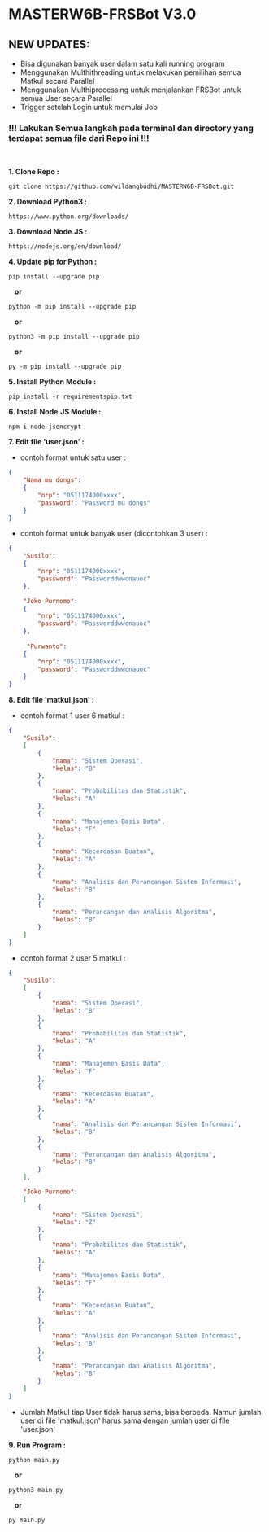 # MASTERW6B-FRSBot V3.0
## NEW UPDATES: 
- Bisa digunakan banyak user dalam satu kali running program
- Menggunakan Multhithreading untuk melakukan pemilihan semua Matkul secara Parallel
- Menggunakan Multhiprocessing untuk menjalankan FRSBot untuk semua User secara Parallel
- Trigger setelah Login untuk memulai Job
### !!! Lakukan Semua langkah pada terminal dan directory yang terdapat semua file dari Repo ini !!!

<br />

**1. Clone Repo :**
```
git clone https://github.com/wildangbudhi/MASTERW6B-FRSBot.git
```

**2. Download Python3 :**
```
https://www.python.org/downloads/
```

**3. Download Node.JS :**
```
https://nodejs.org/en/download/
```

**4. Update pip for Python :**
```
pip install --upgrade pip
```
&nbsp;&nbsp; **or**
```
python -m pip install --upgrade pip
```
&nbsp;&nbsp; **or**
```
python3 -m pip install --upgrade pip
```
&nbsp;&nbsp; **or**
```
py -m pip install --upgrade pip
```

**5. Install Python Module :**
```
pip install -r requirementspip.txt
```

**6. Install Node.JS Module :**
```
npm i node-jsencrypt
```
**7. Edit file 'user.json' :**
- contoh format untuk satu user :
```json
{
    "Nama mu dongs":
    {
        "nrp": "0511174000xxxx",
        "password": "Password mu dongs"
    }
}
```
- contoh format untuk banyak user (dicontohkan 3 user) :
```json
{
    "Susilo":
    {
        "nrp": "0511174000xxxx",
        "password": "Passworddwwcnauoc"
    },

    "Joko Purnomo":
    {
        "nrp": "0511174000xxxx",
        "password": "Passworddwwcnauoc"
    },
    
     "Purwanto":
    {
        "nrp": "0511174000xxxx",
        "password": "Passworddwwcnauoc"
    }
}
```

**8. Edit file 'matkul.json' :**
- contoh format 1 user 6 matkul :
```json
{
    "Susilo":
    [
        {
            "nama": "Sistem Operasi",
            "kelas": "B"
        },
        {
            "nama": "Probabilitas dan Statistik",
            "kelas": "A"
        },
        {
            "nama": "Manajemen Basis Data",
            "kelas": "F"
        },
        {
            "nama": "Kecerdasan Buatan",
            "kelas": "A"
        },
        {
            "nama": "Analisis dan Perancangan Sistem Informasi",
            "kelas": "B"
        },
        {
            "nama": "Perancangan dan Analisis Algoritma",
            "kelas": "B"
        }
    ]
}
```
- contoh format 2 user 5 matkul :
```json
{
    "Susilo":
    [
        {
            "nama": "Sistem Operasi",
            "kelas": "B"
        },
        {
            "nama": "Probabilitas dan Statistik",
            "kelas": "A"
        },
        {
            "nama": "Manajemen Basis Data",
            "kelas": "F"
        },
        {
            "nama": "Kecerdasan Buatan",
            "kelas": "A"
        },
        {
            "nama": "Analisis dan Perancangan Sistem Informasi",
            "kelas": "B"
        },
        {
            "nama": "Perancangan dan Analisis Algoritma",
            "kelas": "B"
        }
    ],

    "Joko Purnomo":
    [
        {
            "nama": "Sistem Operasi",
            "kelas": "Z"
        },
        {
            "nama": "Probabilitas dan Statistik",
            "kelas": "A"
        },
        {
            "nama": "Manajemen Basis Data",
            "kelas": "F"
        },
        {
            "nama": "Kecerdasan Buatan",
            "kelas": "A"
        },
        {
            "nama": "Analisis dan Perancangan Sistem Informasi",
            "kelas": "B"
        },
        {
            "nama": "Perancangan dan Analisis Algoritma",
            "kelas": "B"
        }
    ]
}
```
- Jumlah Matkul tiap User tidak harus sama, bisa berbeda. Namun jumlah user di file 'matkul.json' harus sama dengan jumlah user di file 'user.json'

**9. Run Program :**
```
python main.py
```
&nbsp;&nbsp; **or**
```
python3 main.py
```
&nbsp;&nbsp; **or**
```
py main.py
```
